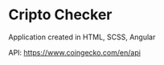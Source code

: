 # Cripto Checker

Application created in HTML, SCSS, Angular

API: https://www.coingecko.com/en/api
